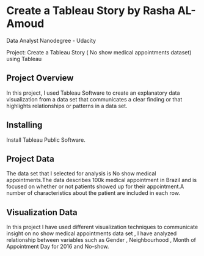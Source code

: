 
# Create a Tableau Story by Rasha AL-Amoud

Data Analyst Nanodegree - Udacity

Project: Create a Tableau Story ( No show medical appointments dataset) using Tableau

## Project Overview 

In this project, I used Tableau Software to create an explanatory data visualization from a data set that communicates a clear finding or that highlights relationships or patterns in a data set.

## Installing

Install Tableau Public Software.

## Project Data

The data set that I selected for analysis is  No show medical appointments.The data describes 100k medical appointment in Brazil and is focused on whether or not patients showed up for their appointment.A number of characteristics about the patient are included in each row.


## Visualization Data 

In this project I have used different visualization techniques to communicate insight on no show medical appointments data set , I have analyzed relationship between variables such as Gender , Neighbourhood , Month of Appointment Day for 2016 and No-show.  
